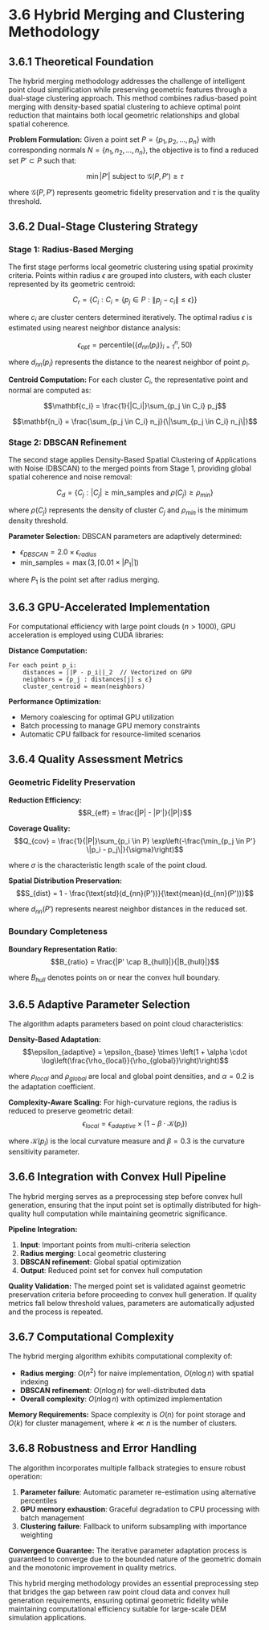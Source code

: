 # 3.6 Hybrid Merging and Clustering Methodology

## 3.6.1 Theoretical Foundation

The hybrid merging methodology addresses the challenge of intelligent point cloud simplification while preserving geometric features through a dual-stage clustering approach. This method combines radius-based point merging with density-based spatial clustering to achieve optimal point reduction that maintains both local geometric relationships and global spatial coherence.

**Problem Formulation:**
Given a point set $P = \{p_1, p_2, ..., p_n\}$ with corresponding normals $N = \{n_1, n_2, ..., n_n\}$, the objective is to find a reduced set $P' \subset P$ such that:

$$\min |P'| \text{ subject to } \mathcal{G}(P, P') \geq \tau$$

where $\mathcal{G}(P, P')$ represents geometric fidelity preservation and $\tau$ is the quality threshold.

## 3.6.2 Dual-Stage Clustering Strategy

### Stage 1: Radius-Based Merging

The first stage performs local geometric clustering using spatial proximity criteria. Points within radius $\epsilon$ are grouped into clusters, with each cluster represented by its geometric centroid:

$$C_r = \{C_i : C_i = \{p_j \in P : \|p_j - c_i\| \leq \epsilon\}\}$$

where $c_i$ are cluster centers determined iteratively. The optimal radius $\epsilon$ is estimated using nearest neighbor distance analysis:

$$\epsilon_{opt} = \text{percentile}(\{d_{nn}(p_i)\}_{i=1}^n, 50)$$

where $d_{nn}(p_i)$ represents the distance to the nearest neighbor of point $p_i$.

**Centroid Computation:**
For each cluster $C_i$, the representative point and normal are computed as:

$$\mathbf{c_i} = \frac{1}{|C_i|}\sum_{p_j \in C_i} p_j$$

$$\mathbf{n_i} = \frac{\sum_{p_j \in C_i} n_j}{\|\sum_{p_j \in C_i} n_j\|}$$

### Stage 2: DBSCAN Refinement

The second stage applies Density-Based Spatial Clustering of Applications with Noise (DBSCAN) to the merged points from Stage 1, providing global spatial coherence and noise removal:

$$C_d = \{C_j : |C_j| \geq \text{min\_samples} \text{ and } \rho(C_j) \geq \rho_{min}\}$$

where $\rho(C_j)$ represents the density of cluster $C_j$ and $\rho_{min}$ is the minimum density threshold.

**Parameter Selection:**
DBSCAN parameters are adaptively determined:
- $\epsilon_{DBSCAN} = 2.0 \times \epsilon_{radius}$
- $\text{min\_samples} = \max(3, \lceil 0.01 \times |P_1| \rceil)$

where $P_1$ is the point set after radius merging.

## 3.6.3 GPU-Accelerated Implementation

For computational efficiency with large point clouds ($n > 1000$), GPU acceleration is employed using CUDA libraries:

**Distance Computation:**
```
For each point p_i:
    distances = ||P - p_i||_2  // Vectorized on GPU
    neighbors = {p_j : distances[j] ≤ ε}
    cluster_centroid = mean(neighbors)
```

**Performance Optimization:**
- Memory coalescing for optimal GPU utilization
- Batch processing to manage GPU memory constraints
- Automatic CPU fallback for resource-limited scenarios

## 3.6.4 Quality Assessment Metrics

### Geometric Fidelity Preservation

**Reduction Efficiency:**
$$R_{eff} = \frac{|P| - |P'|}{|P|}$$

**Coverage Quality:**
$$Q_{cov} = \frac{1}{|P|}\sum_{p_i \in P} \exp\left(-\frac{\min_{p_j \in P'} \|p_i - p_j\|}{\sigma}\right)$$

where $\sigma$ is the characteristic length scale of the point cloud.

**Spatial Distribution Preservation:**
$$S_{dist} = 1 - \frac{\text{std}(d_{nn}(P'))}{\text{mean}(d_{nn}(P'))}$$

where $d_{nn}(P')$ represents nearest neighbor distances in the reduced set.

### Boundary Completeness

**Boundary Representation Ratio:**
$$B_{ratio} = \frac{|P' \cap B_{hull}|}{|B_{hull}|}$$

where $B_{hull}$ denotes points on or near the convex hull boundary.

## 3.6.5 Adaptive Parameter Selection

The algorithm adapts parameters based on point cloud characteristics:

**Density-Based Adaptation:**
$$\epsilon_{adaptive} = \epsilon_{base} \times \left(1 + \alpha \cdot \log\left(\frac{\rho_{local}}{\rho_{global}}\right)\right)$$

where $\rho_{local}$ and $\rho_{global}$ are local and global point densities, and $\alpha = 0.2$ is the adaptation coefficient.

**Complexity-Aware Scaling:**
For high-curvature regions, the radius is reduced to preserve geometric detail:
$$\epsilon_{local} = \epsilon_{adaptive} \times (1 - \beta \cdot \mathcal{K}(p_i))$$

where $\mathcal{K}(p_i)$ is the local curvature measure and $\beta = 0.3$ is the curvature sensitivity parameter.

## 3.6.6 Integration with Convex Hull Pipeline

The hybrid merging serves as a preprocessing step before convex hull generation, ensuring that the input point set is optimally distributed for high-quality hull computation while maintaining geometric significance.

**Pipeline Integration:**
1. **Input**: Important points from multi-criteria selection
2. **Radius merging**: Local geometric clustering
3. **DBSCAN refinement**: Global spatial optimization
4. **Output**: Reduced point set for convex hull computation

**Quality Validation:**
The merged point set is validated against geometric preservation criteria before proceeding to convex hull generation. If quality metrics fall below threshold values, parameters are automatically adjusted and the process is repeated.

## 3.6.7 Computational Complexity

The hybrid merging algorithm exhibits computational complexity of:
- **Radius merging**: $O(n^2)$ for naive implementation, $O(n \log n)$ with spatial indexing
- **DBSCAN refinement**: $O(n \log n)$ for well-distributed data
- **Overall complexity**: $O(n \log n)$ with optimized implementation

**Memory Requirements:**
Space complexity is $O(n)$ for point storage and $O(k)$ for cluster management, where $k \ll n$ is the number of clusters.

## 3.6.8 Robustness and Error Handling

The algorithm incorporates multiple fallback strategies to ensure robust operation:

1. **Parameter failure**: Automatic parameter re-estimation using alternative percentiles
2. **GPU memory exhaustion**: Graceful degradation to CPU processing with batch management
3. **Clustering failure**: Fallback to uniform subsampling with importance weighting

**Convergence Guarantee:**
The iterative parameter adaptation process is guaranteed to converge due to the bounded nature of the geometric domain and the monotonic improvement in quality metrics.

This hybrid merging methodology provides an essential preprocessing step that bridges the gap between raw point cloud data and convex hull generation requirements, ensuring optimal geometric fidelity while maintaining computational efficiency suitable for large-scale DEM simulation applications.
